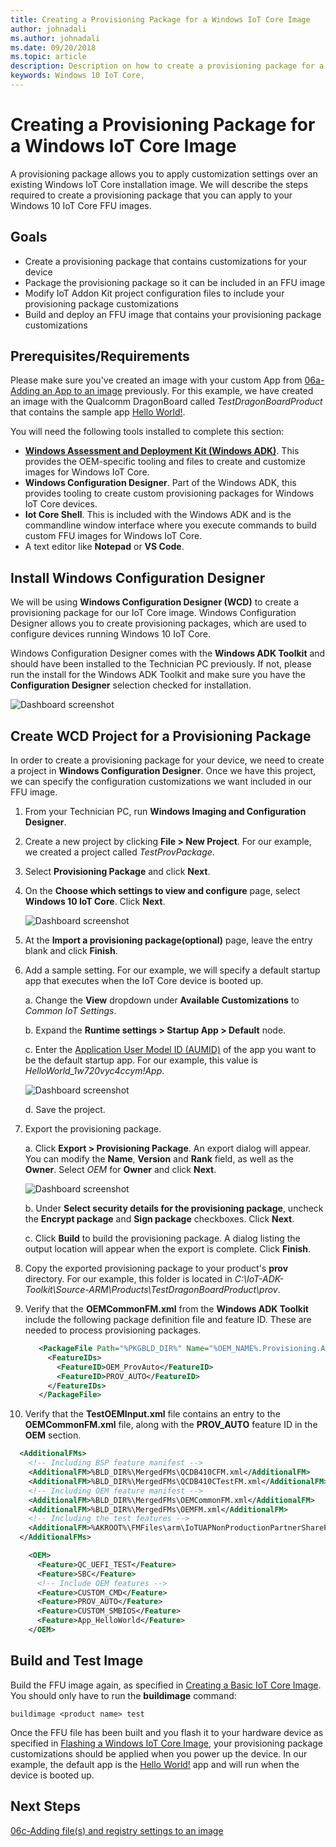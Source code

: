 ```yaml
--- 
title: Creating a Provisioning Package for a Windows IoT Core Image
author: johnadali
ms.author: johnadali
ms.date: 09/20/2018 
ms.topic: article 
description: Description on how to create a provisioning package for a Windows IoT Core Image
keywords: Windows 10 IoT Core, 
--- 
```


# Creating a Provisioning Package for a Windows IoT Core Image
A provisioning package allows you to apply customization settings over an existing Windows IoT Core installation image. We will describe the steps required to create a provisioning package that you can apply to your Windows 10 IoT Core FFU images.

## Goals
* Create a provisioning package that contains customizations for your device
* Package the provisioning package so it can be included in an FFU image
* Modify IoT Addon Kit project configuration files to include your provisioning package customizations
* Build and deploy an FFU image that contains your provisioning package customizations

## Prerequisites/Requirements
Please make sure you've created an image with your custom App from [06a-Adding an App to an image](06a-AddingApps.md) previously. For this example, we have created an image with the Qualcomm DragonBoard called *TestDragonBoardProduct* that contains the sample app [Hello World!](https://github.com/Microsoft/Windows-iotcore-samples/tree/master/Samples/HelloWorld).

You will need the following tools installed to complete this section:
* **[Windows Assessment and Deployment Kit (Windows ADK)](https://docs.microsoft.com/en-us/windows-hardware/get-started/adk-install#winADK)**. This provides the OEM-specific tooling and files to create and customize images for Windows IoT Core.
* **Windows Configuration Designer**. Part of the Windows ADK, this provides tooling to create custom provisioning packages for Windows IoT Core devices.
* **Iot Core Shell**. This is included with the Windows ADK and is the commandline window interface where you execute commands to build custom FFU images for Windows IoT Core.
* A text editor like **Notepad** or **VS Code**.

## Install Windows Configuration Designer
We will be using **Windows Configuration Designer (WCD)** to create a provisioning package for our IoT Core image. Windows Configuration Designer allows you to create provisioning packages, which are used to configure devices running Windows 10 IoT Core.

Windows Configuration Designer comes with the **Windows ADK Toolkit** and should have been installed to the Technician PC previously. If not, please run the install for the Windows ADK Toolkit and make sure you have the **Configuration Designer** selection checked for installation.

![Dashboard screenshot](../media/ManufacturingGuide/WindowsADKSetup.jpg)

## Create WCD Project for a Provisioning Package
In order to create a provisioning package for your device, we need to create a project in **Windows Configuration Designer**. Once we have this project, we can specify the configuration customizations we want included in our FFU image.

1. From your Technician PC, run **Windows Imaging and Configuration Designer**.
2. Create a new project by clicking **File > New Project**. For our example, we created a project called *TestProvPackage*.
3. Select **Provisioning Package** and click **Next**.
4. On the **Choose which settings to view and configure** page, select **Windows 10 IoT Core**. Click **Next**.

   ![Dashboard screenshot](../media/ManufacturingGuide/ProvPackage1.jpg)

5. At the **Import a provisioning package(optional)** page, leave the entry blank and click **Finish**.
6. Add a sample setting. For our example, we will specify a default startup app that executes when the IoT Core device is booted up.
   
   a. Change the **View** dropdown under **Available Customizations** to *Common IoT Settings*.

   b. Expand the **Runtime settings > Startup App > Default** node.

   c. Enter the [Application User Model ID (AUMID)](https://docs.microsoft.com/en-us/windows/configuration/find-the-application-user-model-id-of-an-installed-app) of the app you want to be the default startup app. For our example, this value is *HelloWorld_1w720vyc4ccym!App*.

   ![Dashboard screenshot](../media/ManufacturingGuide/ProvPackage2.jpg)
   
   d. Save the project.

7. Export the provisioning package.

   a. Click **Export > Provisioning Package**. An export dialog will appear. You can modify the **Name**, **Version** and **Rank** field, as well as the **Owner**. Select *OEM* for **Owner** and click **Next**.

   ![Dashboard screenshot](../media/ManufacturingGuide/ProvPackage3.jpg)

   b. Under **Select security details for the provisioning package**, uncheck the **Encrypt package** and **Sign package** checkboxes. Click **Next**.

   c. Click **Build** to build the provisioning package. A dialog listing the output location will appear when the export is complete. Click **Finish**.

8. Copy the exported provisioning package to your product's **prov** directory. For our example, this folder is located in *C:\IoT-ADK-Toolkit\Source-ARM\Products\TestDragonBoardProduct\prov*.

9. Verify that the **OEMCommonFM.xml** from the **Windows ADK Toolkit** include the following package definition file and feature ID. These are needed to process provisioning packages.

   ```XML
      <PackageFile Path="%PKGBLD_DIR%" Name="%OEM_NAME%.Provisioning.Auto.cab">
        <FeatureIDs>
          <FeatureID>OEM_ProvAuto</FeatureID>
          <FeatureID>PROV_AUTO</FeatureID>
        </FeatureIDs>
      </PackageFile>
   ```
10. Verify that the **TestOEMInput.xml** file contains an entry to the **OEMCommonFM.xml** file, along with the **PROV_AUTO** feature ID in the **OEM** section.

```XML
  <AdditionalFMs>
    <!-- Including BSP feature manifest -->
    <AdditionalFM>%BLD_DIR%\MergedFMs\QCDB410CFM.xml</AdditionalFM>
    <AdditionalFM>%BLD_DIR%\MergedFMs\QCDB410CTestFM.xml</AdditionalFM>
    <!-- Including OEM feature manifest -->
    <AdditionalFM>%BLD_DIR%\MergedFMs\OEMCommonFM.xml</AdditionalFM>
    <AdditionalFM>%BLD_DIR%\MergedFMs\OEMFM.xml</AdditionalFM>
    <!-- Including the test features -->
    <AdditionalFM>%AKROOT%\FMFiles\arm\IoTUAPNonProductionPartnerShareFM.xml</AdditionalFM>
  </AdditionalFMs>
```

```XML
    <OEM>
      <Feature>QC_UEFI_TEST</Feature>
      <Feature>SBC</Feature>
      <!-- Include OEM features -->
      <Feature>CUSTOM_CMD</Feature>
      <Feature>PROV_AUTO</Feature>
      <Feature>CUSTOM_SMBIOS</Feature>
      <Feature>App_HelloWorld</Feature>
    </OEM>
```

## Build and Test Image
Build the FFU image again, as specified in [Creating a Basic IoT Core Image](04-CreateBasicImage.md). You should only have to run the **buildimage** command:

    buildimage <product name> test 

Once the FFU file has been built and you flash it to your hardware device as specified in [Flashing a Windows IoT Core Image](05-FlashingImage.md), your provisioning package customizations should be applied when you power up the device. In our example, the default app is the [Hello World!](https://github.com/Microsoft/Windows-iotcore-samples/tree/master/Samples/HelloWorld) app and will run when the device is booted up.


## Next Steps
[06c-Adding file(s) and registry settings to an image](06c-AddFileRegistrySettings.md)


